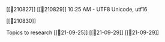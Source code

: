


[[📝210827]] 
[[📝210829]] 10:25 AM - UTF8 Unicode, utf16

[[📝210830]]

Topics to research
[[📝21-09-25]]
[[📝21-09-29]]
[[📝21-09-29]]